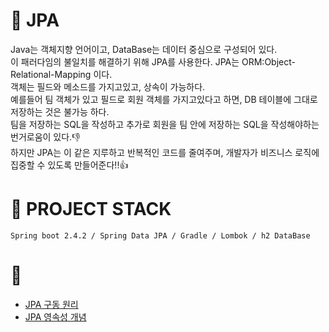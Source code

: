 # :newspaper: JPA
Java는 객체지향 언어이고, DataBase는 데이터 중심으로 구성되어 있다.  
이 패러다임의 불일치를 해결하기 위해 JPA를 사용한다. JPA는 ORM:Object-Relational-Mapping 이다.   
객체는 필드와 메소드를 가지고있고, 상속이 가능하다.       
예를들어 팀 객체가 있고 필드로 회원 객체를 가지고있다고 하면, DB 테이블에 그대로 저장하는 것은 불가능 하다.       
팀을 저장하는 SQL을 작성하고 추가로 회원을 팀 안에 저장하는 SQL을 작성해야하는 번거로움이 있다.:-1:   
하지만 JPA는 이 같은 지루하고 반복적인 코드를 줄여주며, 개발자가 비즈니스 로직에 집중할 수 있도록 만들어준다!!:+1: 

# :hammer: PROJECT STACK
    Spring boot 2.4.2 / Spring Data JPA / Gradle / Lombok / h2 DataBase

# :pushpin:
- [JPA 구동 원리](/issues/jpa/JPA_구동원리.md)
- [JPA 영속성 개념](/issues/jpa/JPA_영속성개념.md)

